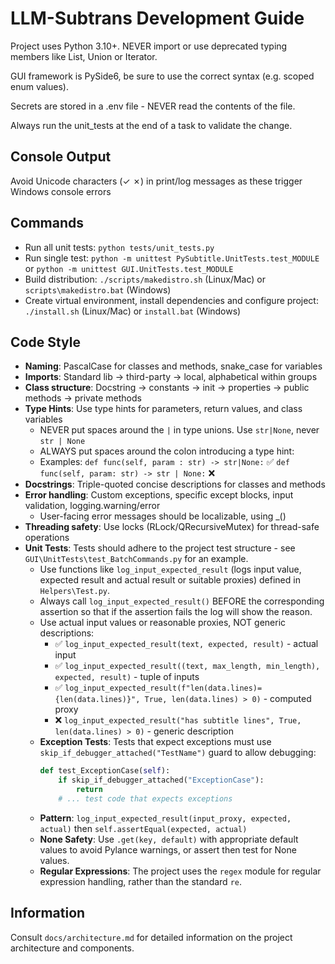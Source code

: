# LLM-Subtrans Development Guide

Project uses Python 3.10+. NEVER import or use deprecated typing members like List, Union or Iterator.

GUI framework is PySide6, be sure to use the correct syntax (e.g. scoped enum values).

Secrets are stored in a .env file - NEVER read the contents of the file.

Always run the unit_tests at the end of a task to validate the change.

## Console Output
Avoid Unicode characters (✓ ✗) in print/log messages as these trigger Windows console errors

## Commands
- Run all unit tests: `python tests/unit_tests.py` 
- Run single test: `python -m unittest PySubtitle.UnitTests.test_MODULE` or `python -m unittest GUI.UnitTests.test_MODULE`
- Build distribution: `./scripts/makedistro.sh` (Linux/Mac) or `scripts\makedistro.bat` (Windows)
- Create virtual environment, install dependencies and configure project: `./install.sh` (Linux/Mac) or `install.bat` (Windows)

## Code Style
- **Naming**: PascalCase for classes and methods, snake_case for variables
- **Imports**: Standard lib → third-party → local, alphabetical within groups
- **Class structure**: Docstring → constants → init → properties → public methods → private methods
- **Type Hints**: Use type hints for parameters, return values, and class variables
  - NEVER put spaces around the `|` in type unions. Use `str|None`, never `str | None`
  - ALWAYS put spaces around the colon introducing a type hint:
  - Examples: `def func(self, param : str) -> str|None:` ✅ `def func(self, param: str) -> str | None:` ❌
- **Docstrings**: Triple-quoted concise descriptions for classes and methods
- **Error handling**: Custom exceptions, specific except blocks, input validation, logging.warning/error
  - User-facing error messages should be localizable, using _()
- **Threading safety**: Use locks (RLock/QRecursiveMutex) for thread-safe operations
- **Unit Tests**: Tests should adhere to the project test structure - see `GUI\UnitTests\test_BatchCommands.py` for an example.
  - Use functions like `log_input_expected_result` (logs input value, expected result and actual result or suitable proxies) defined in `Helpers\Test.py`.
  - Always call `log_input_expected_result()` BEFORE the corresponding assertion so that if the assertion fails the log will show the reason.
  - Use actual input values or reasonable proxies, NOT generic descriptions:
    - ✅ `log_input_expected_result(text, expected, result)` - actual input
    - ✅ `log_input_expected_result((text, max_length, min_length), expected, result)` - tuple of inputs  
    - ✅ `log_input_expected_result(f"len(data.lines)={len(data.lines)}", True, len(data.lines) > 0)` - computed proxy
    - ❌ `log_input_expected_result("has subtitle lines", True, len(data.lines) > 0)` - generic description
  - **Exception Tests**: Tests that expect exceptions must use `skip_if_debugger_attached("TestName")` guard to allow debugging:
    ```python
    def test_ExceptionCase(self):
        if skip_if_debugger_attached("ExceptionCase"):
            return
        # ... test code that expects exceptions
    ```
  - **Pattern**: `log_input_expected_result(input_proxy, expected, actual)` then `self.assertEqual(expected, actual)`
  - **None Safety**: Use `.get(key, default)` with appropriate default values to avoid Pylance warnings, or assert then test for None values.
  - **Regular Expressions**: The project uses the `regex` module for regular expression handling, rather than the standard `re`.

## Information
Consult `docs/architecture.md` for detailed information on the project architecture and components.
